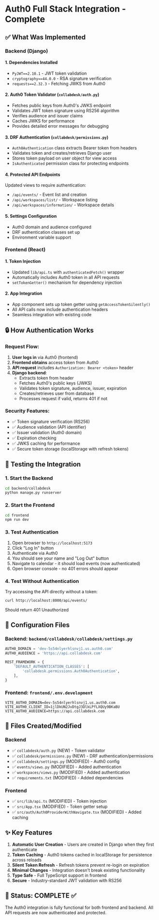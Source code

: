 # Auth0 Full Stack Integration - Complete

## ✅ What Was Implemented

### Backend (Django)

#### 1. **Dependencies Installed**
- `PyJWT==2.10.1` - JWT token validation
- `cryptography==44.0.0` - RSA signature verification  
- `requests==2.32.3` - Fetching JWKS from Auth0

#### 2. **Auth0 Token Validator** (`collabdesk/auth.py`)
- Fetches public keys from Auth0's JWKS endpoint
- Validates JWT token signature using RS256 algorithm
- Verifies audience and issuer claims
- Caches JWKS for performance
- Provides detailed error messages for debugging

#### 3. **DRF Authentication** (`collabdesk/permissions.py`)
- `Auth0Authentication` class extracts Bearer token from headers
- Validates token and creates/retrieves Django user
- Stores token payload on user object for view access
- `IsAuthenticated` permission class for protecting endpoints

#### 4. **Protected API Endpoints**
Updated views to require authentication:
- `/api/events/` - Event list and creation
- `/api/workspaces/list/` - Workspace listing
- `/api/workspaces/information/` - Workspace details

#### 5. **Settings Configuration**
- Auth0 domain and audience configured
- DRF authentication classes set up
- Environment variable support

### Frontend (React)

#### 1. **Token Injection**
- Updated `lib/api.ts` with `authenticatedFetch()` wrapper
- Automatically includes Auth0 token in all API requests
- `setTokenGetter()` mechanism for dependency injection

#### 2. **App Integration**
- App component sets up token getter using `getAccessTokenSilently()`
- All API calls now include authentication headers
- Seamless integration with existing code

## 🔒 How Authentication Works

### Request Flow:
1. **User logs in** via Auth0 (frontend)
2. **Frontend obtains** access token from Auth0
3. **API request** includes `Authorization: Bearer <token>` header
4. **Django backend**:
   - Extracts token from header
   - Fetches Auth0's public keys (JWKS)
   - Validates token signature, audience, issuer, expiration
   - Creates/retrieves user from database
   - Processes request if valid, returns 401 if not

### Security Features:
- ✅ Token signature verification (RS256)
- ✅ Audience validation (API identifier)
- ✅ Issuer validation (Auth0 domain)
- ✅ Expiration checking
- ✅ JWKS caching for performance
- ✅ Secure token storage (localStorage with refresh tokens)

## 🚀 Testing the Integration

### 1. Start the Backend
```bash
cd backend/collabdesk
python manage.py runserver
```

### 2. Start the Frontend
```bash
cd frontend
npm run dev
```

### 3. Test Authentication
1. Open browser to `http://localhost:5173`
2. Click "Log In" button
3. Authenticate via Auth0
4. You should see your name and "Log Out" button
5. Navigate to calendar - it should load events (now authenticated)
6. Open browser console - no 401 errors should appear

### 4. Test Without Authentication
Try accessing the API directly without a token:
```bash
curl http://localhost:8000/api/events/
```
Should return 401 Unauthorized

## 📝 Configuration Files

### Backend: `backend/collabdesk/collabdesk/settings.py`
```python
AUTH0_DOMAIN = 'dev-5s54nlyerhlsnvj1.us.auth0.com'
AUTH0_AUDIENCE = 'https://api.collabdesk.com'

REST_FRAMEWORK = {
    'DEFAULT_AUTHENTICATION_CLASSES': [
        'collabdesk.permissions.Auth0Authentication',
    ],
}
```

### Frontend: `frontend/.env.development`
```env
VITE_AUTH0_DOMAIN=dev-5s54nlyerhlsnvj1.us.auth0.com
VITE_AUTH0_CLIENT_ID=1jlDkUN2JvDtgJ3DlkLPfLXQUy9BKaBU
VITE_AUTH0_AUDIENCE=https://api.collabdesk.com
```

## 🔧 Files Created/Modified

### Backend
- ✅ `collabdesk/auth.py` (NEW) - Token validator
- ✅ `collabdesk/permissions.py` (NEW) - DRF authentication/permissions
- ✅ `collabdesk/settings.py` (MODIFIED) - Auth0 config
- ✅ `events/views.py` (MODIFIED) - Added authentication
- ✅ `workspaces/views.py` (MODIFIED) - Added authentication
- ✅ `requirements.txt` (MODIFIED) - Added dependencies

### Frontend
- ✅ `src/lib/api.ts` (MODIFIED) - Token injection
- ✅ `src/App.tsx` (MODIFIED) - Token getter setup
- ✅ `src/auth/Auth0ProviderWithNavigate.tsx` (MODIFIED) - Added caching

## ✨ Key Features

1. **Automatic User Creation** - Users are created in Django when they first authenticate
2. **Token Caching** - Auth0 tokens cached in localStorage for persistence across reloads
3. **Silent Token Refresh** - Refresh tokens prevent re-login on expiration
4. **Minimal Changes** - Integration doesn't break existing functionality
5. **Type Safe** - Full TypeScript support in frontend
6. **Secure** - Industry-standard JWT validation with RS256

## 🎯 Status: COMPLETE ✅

The Auth0 integration is fully functional for both frontend and backend. All API requests are now authenticated and protected.

